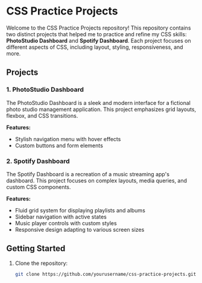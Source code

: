# CSS Practice Projects

Welcome to the CSS Practice Projects repository! This repository contains two distinct projects that helped me to practice and refine my CSS skills: **PhotoStudio Dashboard** and **Spotify Dashboard**. Each project focuses on different aspects of CSS, including layout, styling, responsiveness, and more.

## Projects

### 1. PhotoStudio Dashboard
The PhotoStudio Dashboard is a sleek and modern interface for a fictional photo studio management application. This project emphasizes grid layouts, flexbox, and CSS transitions. 

**Features:**
- Stylish navigation menu with hover effects
- Custom buttons and form elements

### 2. Spotify Dashboard
The Spotify Dashboard is a recreation of a music streaming app's dashboard. This project focuses on complex layouts, media queries, and custom CSS components.

**Features:**
- Fluid grid system for displaying playlists and albums
- Sidebar navigation with active states
- Music player controls with custom styles
- Responsive design adapting to various screen sizes

## Getting Started

1. Clone the repository:
   ```bash
   git clone https://github.com/yourusername/css-practice-projects.git
